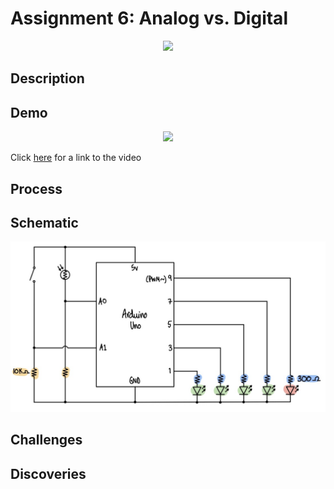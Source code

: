 # Assignment 6: Analog vs. Digital

<p align="center">
  <img src="imageAnalogDigital.png" width="480">
</p>

## Description

## Demo
<p align="center">
  <img src="demoAnalogDigital.gif" width="520">
</p>

Click [here](https://youtu.be/mniN0i_mGFo) for a link to the video

## Process

## Schematic
<p align="center">
  <img src="schematicAnalogDigital.png" width="620">
</p>

## Challenges

## Discoveries

